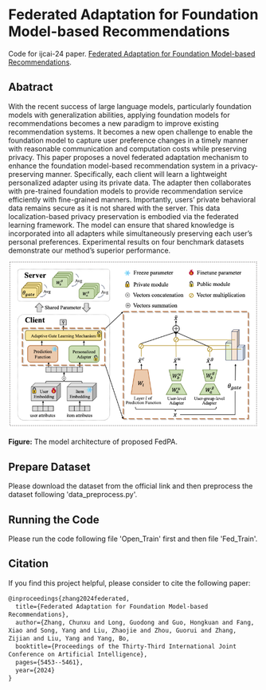# Federated Adaptation for Foundation Model-based Recommendations
Code for ijcai-24 paper. [Federated Adaptation for Foundation Model-based Recommendations](https://arxiv.org/pdf/2405.04840).

## Abatract
With the recent success of large language models, particularly foundation models with generalization abilities, applying foundation models for recommendations becomes a new paradigm to improve existing recommendation systems. It becomes a new open challenge to enable the foundation model to capture user preference changes in a timely manner with reasonable communication and computation costs while preserving privacy. This paper proposes a novel federated adaptation mechanism to enhance the foundation model-based recommendation system in a privacy-preserving manner. Specifically, each client will learn a lightweight personalized adapter using its private data. The adapter then collaborates with pre-trained foundation models to provide recommendation service efficiently with fine-grained manners. Importantly, users’ private behavioral data remains secure as it is not shared with the server. This data localization-based privacy preservation is embodied via the federated learning framework. The model can ensure that shared knowledge is incorporated into all adapters while simultaneously preserving each user’s personal preferences. Experimental results on four benchmark datasets demonstrate our method’s superior performance.

![](https://github.com/Zhangcx19/IJCAI-24-FedPA/blob/main/model_framework.png)

**Figure:**
The model architecture of proposed FedPA.

## Prepare Dataset
Please download the dataset from the official link and then preprocess the dataset following 'data_preprocess.py'.

## Running the Code
Please run the code following file 'Open_Train' first and then file 'Fed_Train'.

## Citation
If you find this project helpful, please consider to cite the following paper:

```
@inproceedings{zhang2024federated,
  title={Federated Adaptation for Foundation Model-based Recommendations},
  author={Zhang, Chunxu and Long, Guodong and Guo, Hongkuan and Fang, Xiao and Song, Yang and Liu, Zhaojie and Zhou, Guorui and Zhang, Zijian and Liu, Yang and Yang, Bo,
  booktitle={Proceedings of the Thirty-Third International Joint Conference on Artificial Intelligence},
  pages={5453--5461},
  year={2024}
}
```
